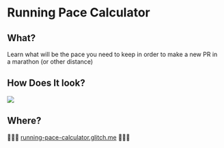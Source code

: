 # Running Pace Calculator

## What?
Learn what will be the pace you need to keep in order to make a new PR in a marathon (or other distance)

## How Does It look?

<img src="https://cdn.glitch.com/17a325bd-b2e8-4805-bc29-d62b9d07897b%2FScreen%20Shot%202019-04-23%20at%203.34.05%20PM.png?1556058857202" />

## Where?

🏃🏽‍♂️ <a href="https://running-pace-calculator.glitch.me/">running-pace-calculator.glitch.me</a> 🏃🏼‍♀️